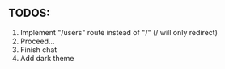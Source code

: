 ## TODOS:

1. Implement "/users" route instead of "/" (/ will only redirect)
2. Proceed...
3. Finish chat
4. Add dark theme
